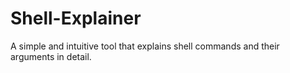 # Shell-Explainer
A simple and intuitive tool that explains shell commands and their arguments in detail. 
